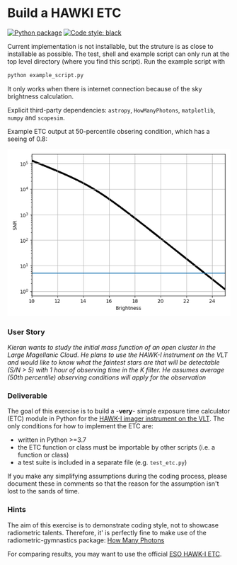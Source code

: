 # Build a HAWKI ETC

[![Python package](https://github.com/cylammarco/ETC_HomeWork/actions/workflows/python-test.yml/badge.svg)](https://github.com/cylammarco/ETC_HomeWork/actions/workflows/python-test.yml)
[![Code style: black](https://img.shields.io/badge/code%20style-black-000000.svg)](https://github.com/psf/black)

Current implementation is not installable, but the struture is as close to installable as possible. The test, shell and example script can only run at the top level directory (where you find this script). Run the example script with

```python
python example_script.py
```

It only works when there is internet connection because of the sky brightness calculation.

Explicit third-party dependencies: `astropy`,  `HowManyPhotons`, `matplotlib`, `numpy` and `scopesim`.

Example ETC output at 50-percentile obsering condition, which has a seeing of 0.8:

![alt text](https://github.com/cylammarco/ETC_HomeWork/blob/main/etc.png?raw=true)

### User Story

*Kieran wants to study the initial mass function of an open cluster in the Large Magellanic Cloud.
He plans to use the HAWK-I instrument on the VLT and would like to know what the faintest stars are that will be detectable (S/N > 5) with 1 hour of observing time in the K filter.
He assumes average (50th percentile) observing conditions will apply for the observation*

### Deliverable

The goal of this exercise is to build a -**very**- simple exposure time calculator (ETC) module in Python for the [HAWK-I imager instrument on the VLT](https://www.eso.org/sci/facilities/paranal/instruments/hawki.html).
The only conditions for how to implement the ETC are:

- written in Python >=3.7
- the ETC function or class must be importable by other scripts (i.e. a function or class)
- a test suite is included in a separate file (e.g. `test_etc.py`)

If you make any simplifying assumptions during the coding process, please document these in comments so that the reason for the assumption isn't lost to the sands of time.

### Hints

The aim of this exercise is to demonstrate coding style, not to showcase radiometric talents.
Therefore, it' is perfectly fine to make use of the radiometric-gymnastics package: [How Many Photons](https://pypi.org/project/HowManyPhotons/)

For comparing results, you may want to use the official [ESO HAWK-I ETC](https://www.eso.org/observing/etc/bin/gen/form?INS.NAME=HAWK-I+INS.MODE=imaging).

